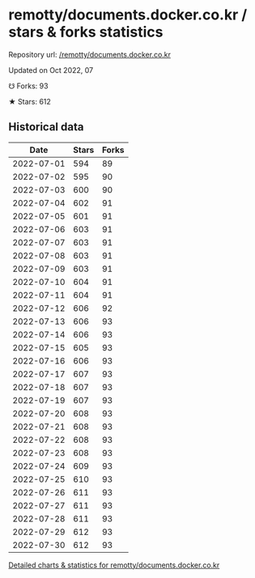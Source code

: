 # remotty/documents.docker.co.kr / stars & forks statistics

Repository url: [/remotty/documents.docker.co.kr](https://github.com/remotty/documents.docker.co.kr)

Updated on Oct 2022, 07

☋ Forks: 93

★ Stars: 612

## Historical data
| Date | Stars | Forks |
|------|-------|-------|
| 2022-07-01 | 594 | 89 | 
| 2022-07-02 | 595 | 90 | 
| 2022-07-03 | 600 | 90 | 
| 2022-07-04 | 602 | 91 | 
| 2022-07-05 | 601 | 91 | 
| 2022-07-06 | 603 | 91 | 
| 2022-07-07 | 603 | 91 | 
| 2022-07-08 | 603 | 91 | 
| 2022-07-09 | 603 | 91 | 
| 2022-07-10 | 604 | 91 | 
| 2022-07-11 | 604 | 91 | 
| 2022-07-12 | 606 | 92 | 
| 2022-07-13 | 606 | 93 | 
| 2022-07-14 | 606 | 93 | 
| 2022-07-15 | 605 | 93 | 
| 2022-07-16 | 606 | 93 | 
| 2022-07-17 | 607 | 93 | 
| 2022-07-18 | 607 | 93 | 
| 2022-07-19 | 607 | 93 | 
| 2022-07-20 | 608 | 93 | 
| 2022-07-21 | 608 | 93 | 
| 2022-07-22 | 608 | 93 | 
| 2022-07-23 | 608 | 93 | 
| 2022-07-24 | 609 | 93 | 
| 2022-07-25 | 610 | 93 | 
| 2022-07-26 | 611 | 93 | 
| 2022-07-27 | 611 | 93 | 
| 2022-07-28 | 611 | 93 | 
| 2022-07-29 | 612 | 93 | 
| 2022-07-30 | 612 | 93 | 


[Detailed charts & statistics for remotty/documents.docker.co.kr](https://reviewgithub.com/rep/remotty/documents.docker.co.kr)

